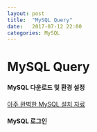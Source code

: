```yaml
---
layout: post
title:  "MySQL Query"
date:   2017-07-12 22:00
categories: MySQL
---
```

# MySQL Query

#### MySQL 다운로드 및 환경 설정
[아주 완벽한 MySQL 설치 자료](https://github.com/helloheesu/SecretlyGreatly/wiki/맥에서-mysql-설치-후-환경설정하기)

#### MySQL 로그인
